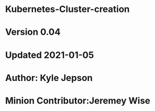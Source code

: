 # Kubernetes-Cluster-creation
# Version 0.04
# Updated 2021-01-05
#
# Author: Kyle Jepson
# Minion Contributor:Jeremey Wise
